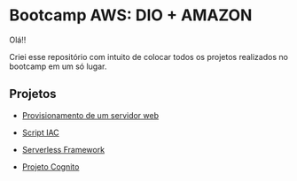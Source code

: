 # Bootcamp AWS: DIO + AMAZON

Olá!!

Criei esse repositório com intuito de colocar todos os projetos realizados no bootcamp em um só lugar.

## Projetos 

- [Provisionamento de um servidor web](https://github.com/mariarithanascimento/bootcamp-aws/tree/main/Provisionamento%20de%20um%20servidor%20web)

- [Script IAC](https://github.com/mariarithanascimento/bootcamp-aws/tree/main/Script-criacao%20linux)

- [Serverless Framework](https://github.com/mariarithanascimento/bootcamp-aws/tree/main/Serverless%20Framework%20na%20AWS)

- [Projeto Cognito](https://github.com/mariarithanascimento/bootcamp-aws/tree/main/projeto-cognito)
